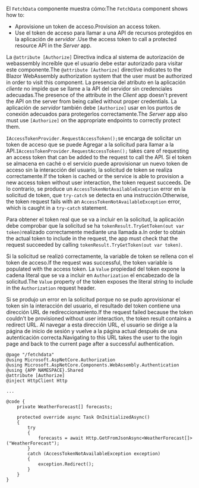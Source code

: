 <span data-ttu-id="042ad-101">El `FetchData` componente muestra cómo:</span><span class="sxs-lookup"><span data-stu-id="042ad-101">The `FetchData` component shows how to:</span></span>

* <span data-ttu-id="042ad-102">Aprovisione un token de acceso.</span><span class="sxs-lookup"><span data-stu-id="042ad-102">Provision an access token.</span></span>
* <span data-ttu-id="042ad-103">Use el token de acceso para llamar a una API de recursos protegidos en la aplicación de *servidor* .</span><span class="sxs-lookup"><span data-stu-id="042ad-103">Use the access token to call a protected resource API in the *Server* app.</span></span>

<span data-ttu-id="042ad-104">La `@attribute [Authorize]` Directiva indica al sistema de autorización de webassembly increíble que el usuario debe estar autorizado para visitar este componente.</span><span class="sxs-lookup"><span data-stu-id="042ad-104">The `@attribute [Authorize]` directive indicates to the Blazor WebAssembly authorization system that the user must be authorized in order to visit this component.</span></span> <span data-ttu-id="042ad-105">La presencia del atributo en la aplicación *cliente* no impide que se llame a la API del servidor sin credenciales adecuadas.</span><span class="sxs-lookup"><span data-stu-id="042ad-105">The presence of the attribute in the *Client* app doesn't prevent the API on the server from being called without proper credentials.</span></span> <span data-ttu-id="042ad-106">La aplicación de *servidor* también debe `[Authorize]` usar en los puntos de conexión adecuados para protegerlos correctamente.</span><span class="sxs-lookup"><span data-stu-id="042ad-106">The *Server* app also must use `[Authorize]` on the appropriate endpoints to correctly protect them.</span></span>

<span data-ttu-id="042ad-107">`IAccessTokenProvider.RequestAccessToken();`se encarga de solicitar un token de acceso que se puede Agregar a la solicitud para llamar a la API.</span><span class="sxs-lookup"><span data-stu-id="042ad-107">`IAccessTokenProvider.RequestAccessToken();` takes care of requesting an access token that can be added to the request to call the API.</span></span> <span data-ttu-id="042ad-108">Si el token se almacena en caché o el servicio puede aprovisionar un nuevo token de acceso sin la interacción del usuario, la solicitud de token se realiza correctamente.</span><span class="sxs-lookup"><span data-stu-id="042ad-108">If the token is cached or the service is able to provision a new access token without user interaction, the token request succeeds.</span></span> <span data-ttu-id="042ad-109">De lo contrario, se produce un `AccessTokenNotAvailableException` error en la solicitud de token, que `try-catch` se detecta en una instrucción.</span><span class="sxs-lookup"><span data-stu-id="042ad-109">Otherwise, the token request fails with an `AccessTokenNotAvailableException` error, which is caught in a `try-catch` statement.</span></span>

<span data-ttu-id="042ad-110">Para obtener el token real que se va a incluir en la solicitud, la aplicación debe comprobar que la solicitud se ha `tokenResult.TryGetToken(out var token)`realizado correctamente mediante una llamada a.</span><span class="sxs-lookup"><span data-stu-id="042ad-110">In order to obtain the actual token to include in the request, the app must check that the request succeeded by calling `tokenResult.TryGetToken(out var token)`.</span></span> 

<span data-ttu-id="042ad-111">Si la solicitud se realizó correctamente, la variable de token se rellena con el token de acceso.</span><span class="sxs-lookup"><span data-stu-id="042ad-111">If the request was successful, the token variable is populated with the access token.</span></span> <span data-ttu-id="042ad-112">La `Value` propiedad del token expone la cadena literal que se va a incluir en `Authorization` el encabezado de la solicitud.</span><span class="sxs-lookup"><span data-stu-id="042ad-112">The `Value` property of the token exposes the literal string to include in the `Authorization` request header.</span></span>

<span data-ttu-id="042ad-113">Si se produjo un error en la solicitud porque no se pudo aprovisionar el token sin la interacción del usuario, el resultado del token contiene una dirección URL de redireccionamiento.</span><span class="sxs-lookup"><span data-stu-id="042ad-113">If the request failed because the token couldn't be provisioned without user interaction, the token result contains a redirect URL.</span></span> <span data-ttu-id="042ad-114">Al navegar a esta dirección URL, el usuario se dirige a la página de inicio de sesión y vuelve a la página actual después de una autenticación correcta.</span><span class="sxs-lookup"><span data-stu-id="042ad-114">Navigating to this URL takes the user to the login page and back to the current page after a successful authentication.</span></span>

```razor
@page "/fetchdata"
@using Microsoft.AspNetCore.Authorization
@using Microsoft.AspNetCore.Components.WebAssembly.Authentication
@using {APP NAMESPACE}.Shared
@attribute [Authorize]
@inject HttpClient Http

...

@code {
    private WeatherForecast[] forecasts;

    protected override async Task OnInitializedAsync()
    {
        try
        {
            forecasts = await Http.GetFromJsonAsync<WeatherForecast[]>("WeatherForecast");
        }
        catch (AccessTokenNotAvailableException exception)
        {
            exception.Redirect();
        }
    }
}
```
